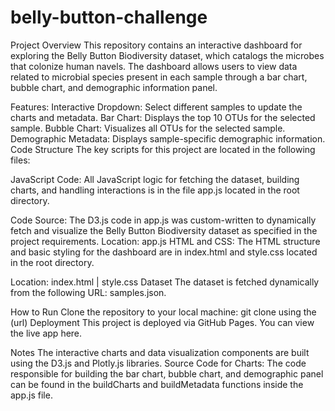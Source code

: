 # belly-button-challenge

Project Overview
This repository contains an interactive dashboard for exploring the Belly Button Biodiversity dataset, which catalogs the microbes that colonize human navels. The dashboard allows users to view data related to microbial species present in each sample through a bar chart, bubble chart, and demographic information panel.

Features:
Interactive Dropdown: Select different samples to update the charts and metadata.
Bar Chart: Displays the top 10 OTUs for the selected sample.
Bubble Chart: Visualizes all OTUs for the selected sample.
Demographic Metadata: Displays sample-specific demographic information.
Code Structure
The key scripts for this project are located in the following files:

JavaScript Code: All JavaScript logic for fetching the dataset, building charts, and handling interactions is in the file app.js located in the root directory.

Code Source: The D3.js code in app.js was custom-written to dynamically fetch and visualize the Belly Button Biodiversity dataset as specified in the project requirements.
Location: app.js
HTML and CSS: The HTML structure and basic styling for the dashboard are in index.html and style.css located in the root directory.

Location: index.html | style.css
Dataset
The dataset is fetched dynamically from the following URL: samples.json.

How to Run
Clone the repository to your local machine: git clone using the (url)
Deployment
This project is deployed via GitHub Pages. You can view the live app here.

Notes
The interactive charts and data visualization components are built using the D3.js and Plotly.js libraries.
Source Code for Charts: The code responsible for building the bar chart, bubble chart, and demographic panel can be found in the buildCharts and buildMetadata functions inside the app.js file.
